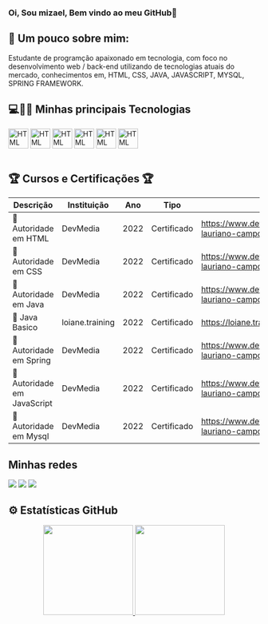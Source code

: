 ### Oi, Sou mizael, Bem vindo ao meu GitHub👋

## 👦 Um pouco sobre mim:

<div>
  <p> Estudante de programção apaixonado em tecnologia, com foco no desenvolvimento web / back-end utilizando de tecnologias atuais do mercado,
  conhecimentos em, HTML, CSS, JAVA, JAVASCRIPT, MYSQL, SPRING FRAMEWORK.
  </P>
</div>

## 💻🚀🚀 Minhas principais Tecnologias

<div style="display: inline_block">
    <img align="center" alt="HTML" heigth="30" width="40" src="https://cdn.jsdelivr.net/gh/devicons/devicon/icons/html5/html5-original.svg"/>
    <img align="center" alt="HTML" heigth="30" width="40" src="https://cdn.jsdelivr.net/gh/devicons/devicon/icons/css3/css3-original.svg" />
    <img align="center" alt="HTML" heigth="30" width="40" src="https://cdn.jsdelivr.net/gh/devicons/devicon/icons/java/java-original.svg"/>
    <img align="center" alt="HTML" heigth="30" width="40" src="https://cdn.jsdelivr.net/gh/devicons/devicon/icons/spring/spring-original.svg"/>
    <img align="center" alt="HTML" heigth="30" width="40" src="https://cdn.jsdelivr.net/gh/devicons/devicon/icons/javascript/javascript-original.svg"/>
    <img align="center" alt="HTML" heigth="30" width="40" src="https://cdn.jsdelivr.net/gh/devicons/devicon/icons/mysql/mysql-original.svg"/>
</div><br>

## 🏆 Cursos e Certificações 🏆 

Descrição    | Instituição  |   Ano    |  Tipo    | link de Validação 
------------ | -------------| -------- | -------- | -----------------
🏅 Autoridade em HTML | DevMedia | 2022 | Certificado | https://www.devmedia.com.br/certificado/tecnologia/html/mizael-lauriano-campos
🏅 Autoridade em CSS  | DevMedia | 2022 | Certificado  | https://www.devmedia.com.br/certificado/tecnologia/css/mizael-lauriano-campos
🏅 Autoridade em Java | DevMedia | 2022 | Certificado  | https://www.devmedia.com.br/certificado/tecnologia/java/mizael-lauriano-campos
🏅 Java Basico| loiane.training | 2022 | Certificado  | https://loiane.training/certificado/DjILEk994tFt8xRJqqgC
🏅 Autoridade em Spring  | DevMedia | 2022 | Certificado  | https://www.devmedia.com.br/certificado/tecnologia/spring/mizael-lauriano-campos
🏅 Autoridade em JavaScript  | DevMedia | 2022 | Certificado  | https://www.devmedia.com.br/certificado/tecnologia/javascript/mizael-lauriano-campos
🏅 Autoridade em Mysql  | DevMedia | 2022 | Certificado  | https://www.devmedia.com.br/certificado/tecnologia/mysql/mizael-lauriano-campos

## Minhas redes
<div>
   <a href="https://www.linkedin.com/in/mizael-lauriano-campos-901849234/" target="_blank"><img src="https://img.shields.io/badge/LinkedIn-0077B5?style=for-the-badge&logo=linkedin&logoColor=white" target="_blank"></a>
   <a href"https://www.instagram.com/mizaellauriano/"><img src="https://img.shields.io/badge/Instagram-E4405F?style=for-the-badge&logo=instagram&logoColor=white" target="_blank"></a>
   <a href="mailto:mizaellauriano276@gmail.com" target="_blank"><img src="https://img.shields.io/badge/Gmail-D14836?style=for-the-badge&logo=gmail&logoColor=white" target="_blank"><a/>
</div>

## ⚙️ Estatísticas GitHub

<div align="center">
  <a href="https://github.com/mizaCampos">
  <img height="180em" src="https://github-readme-stats.vercel.app/api?username=mizaCampos&show_icons=true&theme=dark&include_all_commits=true&count_private=true"/>
  <img height="180em" src="https://github-readme-stats.vercel.app/api/top-langs/?username=mizaCampos&layout=compact&langs_count=7&theme=dark"/>
</div

